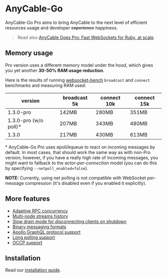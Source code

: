# AnyCable-Go

<p class="pro-badge-header"></p>

AnyCable-Go Pro aims to bring AnyCable to the next level of efficient resources usage and developer ~~experience~~ happiness.

> Read also <a rel="noopener" href="https://evilmartians.com/chronicles/anycable-goes-pro-fast-websockets-for-ruby-at-scale" target="_blank">AnyCable Goes Pro: Fast WebSockets for Ruby, at scale</a>.

## Memory usage

Pro version uses a different memory model under the hood, which gives you yet another **30-50% RAM usage reduction**.

Here is the results of running [websocket-bench][] `broadcast` and `connect` benchmarks and measuring RAM used:

| version | broadcast 5k | connect 10k |  connect 15k |
|---|----|---|---|
| 1.3.0-pro               |  142MB | 280MB | 351MB |
| 1.3.0-pro (w/o poll)\*  |  207MB | 343MB | 480MB |
| 1.3.0                   |  217MB | 430MB | 613MB |

\* AnyCable-Go Pro uses epoll/kqueue to react on incoming messages by default.
In most cases, that should work the same way as with non-Pro version; however, if you have a really high rate of
incoming messages, you might want to fallback to the _actor-per-connection_ model (you can do this by specifying `--netpoll_enabled=false`).

**NOTE:** Currently, using net polling is not compatible with WebSocket per-message compression (it's disabled even if you enabled it explicitly).

## More features

- [Adaptive RPC concurrency](anycable-go/configuration.md#adaptive-concurrency)
- [Multi-node streams history](anycable-go/reliable_streams.md#redis)
- [Slow drain mode for disconnecting clients on shutdown](anycable-go/configuration.md#slow-drain-mode)
- [Binary messaging formats](anycable-go/binary_formats.md)
- [Apollo GraphQL protocol support](anycable-go/apollo.md)
- [Long polling support](anycable-go/long_polling.md)
- [OCCP support](anycable-go/occp.md)

## Installation

Read our [installation guide](pro/install.md).

[websocket-bench]: https://github.com/anycable/websocket-bench
